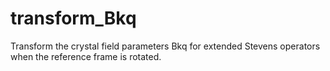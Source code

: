 # transform_Bkq
Transform the crystal field parameters Bkq for extended Stevens operators when the reference frame is rotated.
